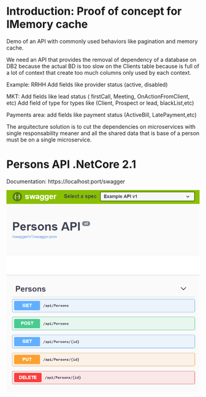 # Introduction: Proof of concept for IMemory cache 

Demo of an API with commonly used behaviors like pagination and memory cache.

We need an API that provides the removal of dependency of a database on DB2 because the actual BD is too slow on the Clients table because is full of a lot of context that create too much columns only used by each context. 

Example: 
RRHH
Add fields like provider status (active, disabled)

MKT:
Add fields like lead status ( firstCall, Meeting, OnActionFromClient, etc)
Add field of type for types like (Client, Prospect or lead, blackList,etc)

Payments area:
add fields like payment status (ActiveBill, LatePayment,etc)

The arquitecture solution is to cut the dependencies on microservices with single responsability meaner and all the shared data that is base of a person must be on a single microservice.

# Persons API .NetCore 2.1

Documentation: https://localhost:port/swagger

![alt text](https://github.com/roberflo/PersonsAPI/blob/master/PersonApiBasicDoc.PNG)
